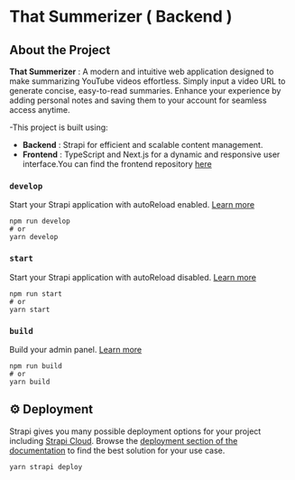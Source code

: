 # That Summerizer ( Backend )
## About the Project
**That Summerizer** : A modern and intuitive web application designed to make summarizing YouTube videos effortless. Simply input a video URL to generate concise, easy-to-read summaries. Enhance your experience by adding personal notes and saving them to your account for seamless access anytime.

-This project is built using:
 - **Backend** : Strapi for efficient and scalable content management.
 - **Frontend** : TypeScript and Next.js for a dynamic and responsive user interface.You can find the frontend repository [here](<https://github.com/Ramzi-Hadrouk/ThatSummarizer-frontend>)
 

### `develop`

Start your Strapi application with autoReload enabled. [Learn more](https://docs.strapi.io/dev-docs/cli#strapi-develop)

```
npm run develop
# or
yarn develop
```

### `start`

Start your Strapi application with autoReload disabled. [Learn more](https://docs.strapi.io/dev-docs/cli#strapi-start)

```
npm run start
# or
yarn start
```

### `build`

Build your admin panel. [Learn more](https://docs.strapi.io/dev-docs/cli#strapi-build)

```
npm run build
# or
yarn build
```

## ⚙️ Deployment

Strapi gives you many possible deployment options for your project including [Strapi Cloud](https://cloud.strapi.io). Browse the [deployment section of the documentation](https://docs.strapi.io/dev-docs/deployment) to find the best solution for your use case.

```
yarn strapi deploy
```


